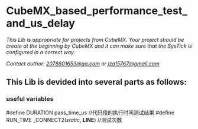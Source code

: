 # CubeMX_based_performance_test_and_us_delay

*This Lib is appropriate for projects from CubeMX. Your project should be create at the beginning by CubeMX and it can make sure that the SysTick is configured in a correct way.*

*Contact author: 2078801653@qq.com or jza15767@gmail.com*

## This Lib is devided into several parts as follows:

### **useful variables**

#define DURATION 	pass_time_us														//代码段的执行时间测试结果
#define RUN_TIME 	_CONNECT2(_static_, __LINE__)						//测试次数
